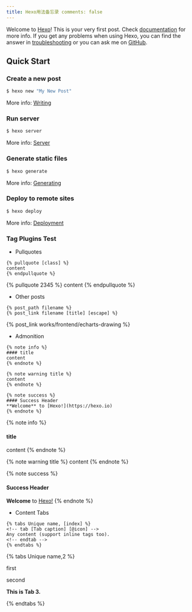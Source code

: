 ```yaml
---
title: Hexo用法备忘录 comments: false
---
```

Welcome to [Hexo](https://hexo.io/)! This is your very first post. Check [documentation](https://hexo.io/docs/) for more
info. If you get any problems when using Hexo, you can find the answer
in [troubleshooting](https://hexo.io/docs/troubleshooting.html) or you can ask me
on [GitHub](https://github.com/hexojs/hexo/issues).

<!--more-->

## Quick Start

### Create a new post

``` bash
$ hexo new "My New Post"
```

More info: [Writing](https://hexo.io/docs/writing.html)

### Run server

``` bash
$ hexo server
```

More info: [Server](https://hexo.io/docs/server.html)

### Generate static files

``` bash
$ hexo generate
```

More info: [Generating](https://hexo.io/docs/generating.html)

### Deploy to remote sites

``` bash
$ hexo deploy
```

More info: [Deployment](https://hexo.io/docs/one-command-deployment.html)

### Tag Plugins Test

* Pullquotes

```
{% pullquote [class] %}
content
{% endpullquote %}
```

{% pullquote 2345 %} content {% endpullquote %}

* Other posts

```
{% post_path filename %}
{% post_link filename [title] [escape] %}
```

{% post_link works/frontend/echarts-drawing %}

* Admonition

```
{% note info %}
#### title
content
{% endnote %}

{% note warning title %}
content
{% endnote %}

{% note success %}
#### Success Header
**Welcome** to [Hexo!](https://hexo.io)
{% endnote %}
```

{% note info %}

#### title

content {% endnote %}

{% note warning title %} content {% endnote %}

{% note success %}

#### Success Header

**Welcome** to [Hexo!](https://hexo.io)
{% endnote %}

* Content Tabs

```
{% tabs Unique name, [index] %}
<!-- tab [Tab caption] [@icon] -->
Any content (support inline tags too).
<!-- endtab -->
{% endtabs %}
```

{% tabs Unique name,2 %}
<!-- tab first tab@heart -->
first
<!-- endtab -->
<!-- tab second tab-->
second
<!-- endtab -->
<!-- tab third tab-->
**This is Tab 3.**
<!-- endtab -->
{% endtabs %}
